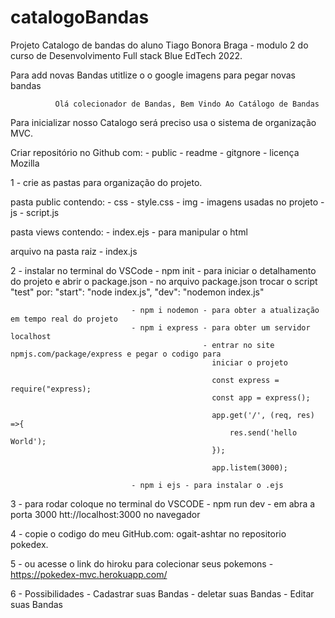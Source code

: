 # catalogoBandas
Projeto Catalogo de bandas do aluno Tiago Bonora Braga - modulo 2 do curso de Desenvolvimento Full stack Blue EdTech 2022.

Para add novas Bandas utitlize o o google imagens para pegar novas bandas

              Olá colecionador de Bandas, Bem Vindo Ao Catálogo de Bandas
Para inicializar nosso Catalogo será preciso usa o sistema de organização MVC.

Criar repositório no Github com: - public - readme - gitgnore - licença Mozilla

1 - crie as pastas para organização do projeto.

pasta public contendo: - css - style.css - img - imagens usadas no projeto - js - script.js

pasta views contendo: - index.ejs - para manipular o html

arquivo na pasta raiz - index.js

2 - instalar no terminal do VSCode - npm init - para iniciar o detalhamento do projeto e abrir o package.json - no arquivo package.json trocar o script "test" por: "start": "node index.js", "dev": "nodemon index.js"

                               - npm i nodemon - para obter a atualização em tempo real do projeto
                               - npm i express - para obter um servidor localhost
                                               - entrar no site npmjs.com/package/express e pegar o codigo para 
                                                 iniciar o projeto

                                                 const express = require("express);
                                                 const app = express();

                                                 app.get('/', (req, res) =>{
                                                     res.send('hello World');
                                                 });

                                                 app.listem(3000);

                               - npm i ejs - para instalar o .ejs
3 - para rodar coloque no terminal do VSCODE - npm run dev - em abra a porta 3000 htt://localhost:3000 no navegador

4 - copie o codigo do meu GitHub.com: ogait-ashtar no repositorio pokedex.

5 - ou acesse o link do hiroku para colecionar seus pokemons - https://pokedex-mvc.herokuapp.com/

6 - Possibilidades - Cadastrar suas Bandas - deletar suas Bandas - Editar suas Bandas